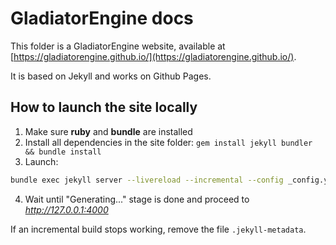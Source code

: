 # GladiatorEngine docs

This folder is a GladiatorEngine website, available at [https://gladiatorengine.github.io/](https://gladiatorengine.github.io/).

It is based on Jekyll and works on Github Pages.


## How to launch the site locally

1. Make sure **ruby** and **bundle** are installed
2. Install all dependencies in the site folder: `gem install jekyll bundler && bundle install`
3. Launch:
```bash
bundle exec jekyll server --livereload --incremental --config _config.yml
```
4. Wait until "Generating..." stage is done and proceed to *http://127.0.0.1:4000*

If an incremental build stops working, remove the file `.jekyll-metadata`.
